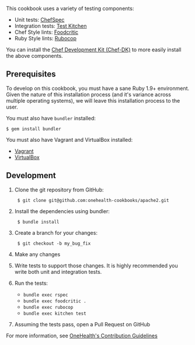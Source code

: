 This cookbook uses a variety of testing components:

- Unit tests: [ChefSpec](http://code.sethvargo.com/chefspec/)
- Integration tests: [Test Kitchen](http://kitchen.ci/)
- Chef Style lints: [Foodcritic](http://www.foodcritic.io/)
- Ruby Style lints: [Rubocop](https://github.com/bbatsov/rubocop)

You can install the [Chef Development Kit (Chef-DK)](http://downloads.chef.io/chef-dk/) to more easily install the above components.


Prerequisites
-------------
To develop on this cookbook, you must have a sane Ruby 1.9+ environment. Given the nature of this installation process (and it's variance across multiple operating systems), we will leave this installation process to the user.

You must also have `bundler` installed:

    $ gem install bundler

You must also have Vagrant and VirtualBox installed:

- [Vagrant](https://vagrantup.com)
- [VirtualBox](https://virtualbox.org)


Development
-----------
1. Clone the git repository from GitHub:

        $ git clone git@github.com:onehealth-cookbooks/apache2.git

2. Install the dependencies using bundler:

        $ bundle install

3. Create a branch for your changes:

        $ git checkout -b my_bug_fix

4. Make any changes
5. Write tests to support those changes. It is highly recommended you write both unit and integration tests.
6. Run the tests:
    - `bundle exec rspec`
    - `bundle exec foodcritic .`
    - `bundle exec rubocop`
    - `bundle exec kitchen test`

7. Assuming the tests pass, open a Pull Request on GitHub

For more information, see [OneHealth's Contribution Guidelines](https://github.com/onehealth-cookbooks/apache2/blob/master/CONTRIBUTING.md)
